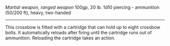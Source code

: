*Martial weapon, ranged weapon*
100gp, 20 lb. 
1d10 piercing - ammunition (50/200 ft), heavy, two-handed

***

This crossbow is fitted with a cartridge that can hold up to eight crossbow bolts. It automatically reloads after firing until the cartridge runs out of ammunition. Reloading the cartridge takes an action. 